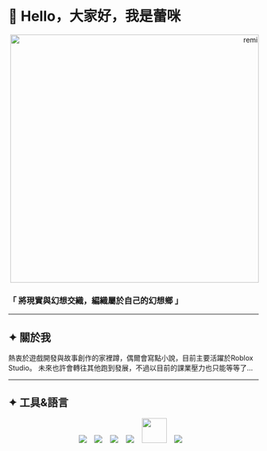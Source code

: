 # 🌙 Hello，大家好，我是蕾咪

<p align="right"> <picture> <source media="(prefers-color-scheme: dark)" srcset="https://image2url.com/images/1755766403959-5be3b547-15b9-44a8-8d10-16802d82f229.webp"> <source media="(prefers-color-scheme: light)" srcset="https://image2url.com/images/1755766403959-5be3b547-15b9-44a8-8d10-16802d82f229.webp"> <img alt="remi" src="https://image2url.com/images/1755766403959-5be3b547-15b9-44a8-8d10-16802d82f229.webp" width="500"> </picture> </p>

### 「 將現實與幻想交織，編織屬於自己的幻想鄉 」
---
## ✦ 關於我
熱衷於遊戲開發與故事創作的家裡蹲，偶爾會寫點小說，目前主要活躍於Roblox Studio。 未來也許會轉往其他跑到發展，不過以目前的課業壓力也只能等等了...

---

## ✦ 工具&語言
<p align="center">
  <img src="https://cdn.simpleicons.org/lua?viewbox=auto&size=50" /> &nbsp;&nbsp;
  <img src="https://cdn.simpleicons.org/javascript?viewbox=auto&size=50" /> &nbsp;&nbsp;
  <img src="https://cdn.simpleicons.org/css?viewbox=auto&size=50" /> &nbsp;&nbsp;
  <img src="https://cdn.simpleicons.org/python?viewbox=auto&size=50" /> &nbsp;&nbsp;
  <img src="https://cdn.simpleicons.org/roblox/7E7E80" width="50"/> &nbsp;&nbsp;
  <img src="https://cdn.simpleicons.org/dotnet?viewbox=auto&size=25" /> &nbsp;&nbsp;
</p>

